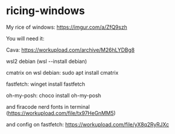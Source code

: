 # ricing-windows

My rice of windows:  https://imgur.com/a/ZfQ9szh

You will need it:

Cava: https://workupload.com/archive/M26hLYDBg8

wsl2 debian (wsl --install debian)

cmatrix on wsl debian: sudo apt install cmatrix

fastfetch: winget install fastfetch

oh-my-posh: choco install oh-my-posh

and firacode nerd fonts in terminal (https://workupload.com/file/tx97HeGnMM5)

and config on fastfetch: https://workupload.com/file/yX8q2RyRJXc
